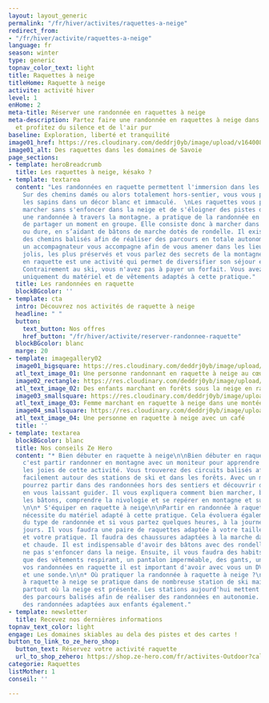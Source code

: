 ```yaml
---
layout: layout_generic
permalink: "/fr/hiver/activites/raquettes-a-neige"
redirect_from:
- "/fr/hiver/activite/raquettes-a-neige"
language: fr
season: winter
type: generic
topnav_color_text: light
title: Raquettes à neige
titleHome: Raquette à neige
activite: activité hiver
level: 1
enHome: 2
meta-title: Réserver une randonnée en raquettes à neige
meta-description: Partez faire une randonnée en raquettes à neige dans la montagne
  et profitez du silence et de l'air pur
baseline: Exploration, liberté et tranquilité
image01_href: https://res.cloudinary.com/deddrj0yb/image/upload/v1640080084/website/winter/jacques-dillies-eL6lwLpGgnA-unsplash_qx3ylg.jpg
image01_alt: Des raquettes dans les domaines de Savoie
page_sections:
- template: heroBreadcrumb
  title: Les raquettes à neige, késako ?
- template: textarea
  content: "Les randonnées en raquette permettent l'immersion dans les montagnes enneigées.
    Sur des chemins damés ou alors totalement hors-sentier, vous vous plongez entre
    les sapins dans un décor blanc et immaculé.  \nLes raquettes vous permettent de
    marcher sans s'enfoncer dans la neige et de s'éloigner des pistes de ski pour
    une randonnée à travers la montagne. a pratique de la randonnée en raquette permet
    de partager un moment en groupe. Elle consiste donc à marcher dans la neige molle
    ou dure, en s’aidant de bâtons de marche dotés de rondelle. Il existe aujourd’hui
    des chemins balisés afin de réaliser des parcours en totale autonomie. Sinon,
    un accompagnateur vous accompagne afin de vous amener dans les lieux les plus
    jolis, les plus préservés et vous parlez des secrets de la montagne. La balade
    en raquette est une activité qui permet de diversifier son séjour en montagne.
    Contrairement au ski, vous n'avez pas à payer un forfait. Vous avez donc besoin
    uniquement du matériel et de vêtements adaptés à cette pratique."
  title: Les randonnées en raquette
  blockBGcolor: ''
- template: cta
  intro: Découvrez nos activités de raquette à neige
  headline: " "
  button:
    text_button: Nos offres
    href_button: "/fr/hiver/activite/reserver-randonnee-raquette"
  blockBGcolor: blanc
  marge: 20
- template: imagegallery02
  image01_bigsquare: https://res.cloudinary.com/deddrj0yb/image/upload/v1640080084/website/winter/pablo-guerrero-xglh7hBu9QU-unsplash_nvbvyf.jpg
  atl_text_image_01: Une personne randonnant en raquette à neige au cœur des montagnes
  image02_rectangle: https://res.cloudinary.com/deddrj0yb/image/upload/v1638883536/website/winter/Raquettes-groupe-enfants_xwknbx.jpg
  atl_text_image_02: Des enfants marchant en forêts sous la neige en raquette à neige
  image03_smallsquare: https://res.cloudinary.com/deddrj0yb/image/upload/v1652866526/website/winter/sandra-grunewald-weOMxCS6tD0-unsplash.jpg
  atl_text_image_03: Femme marchant en raquette à neige dans une montée
  image04_smallsquare: https://res.cloudinary.com/deddrj0yb/image/upload/v1638883541/website/winter/Raquettes-neige-pause_gixsqu.jpg
  atl_text_image_04: Une personne en raquette à neige avec un café
  title: ''
- template: textarea
  blockBGcolor: blanc
  title: Nos conseils Ze Hero
  content: "* Bien débuter en raquette à neige\n\nBien débuter en raquette à neige,
    c'est partir randonner en montagne avec un moniteur pour apprendre et découvrir
    les joies de cette activité. Vous trouverez des circuits balisés afin de randonner
    facilement autour des stations de ski et dans les forêts. Avec un moniteur, vous
    pourrez partir dans des randonnées hors des sentiers et découvrir des lieux uniques
    en vous laissant guider. Il vous expliquera comment bien marcher, bien utiliser
    les bâtons, comprendre la nivologie et se repérer en montagne et sur une carte.
    \n\n* S'équiper en raquette à neige\n\nPartir en randonnée à raquette à neige
    nécessite du matériel adapté à cette pratique. Cela évoluera également en fonction
    du type de randonnée et si vous partez quelques heures, à la journée ou plusieurs
    jours. Il vous faudra une paire de raquettes adaptée à votre taille, votre poids
    et votre pratique. Il faudra des chaussures adaptées à la marche dans la neige
    et chaude. Il est indispensable d'avoir des bâtons avec des rondelles afin de
    ne pas s'enfoncer dans la neige. Ensuite, il vous faudra des habits adaptés, tel
    que des vêtements respirant, un pantalon imperméable, des gants, un bonnet. Selon
    vos randonnées en raquette il est important d'avoir avec vous un DVA, une pelle
    et une sonde.\n\n* Où pratiquer la randonnée à raquette à neige ?\n\nLa randonnée
    à raquette à neige se pratique dans de nombreuse station de ski mais également
    partout où la neige est présente. Les stations aujourd'hui mettent à disposition
    des parcours balisés afin de réaliser des randonnées en autonomie. Vous trouverez
    des randonnées adaptées aux enfants également."
- template: newsletter
  title: Recevez nos dernières informations
topnav_text_color: light
engage: Les domaines skiables au dela des pistes et des cartes !
button_to_link_to_ze_hero_shop:
  button_text: Réservez votre activité raquette
  url_to_shop_zehero: https://shop.ze-hero.com/fr/activites-Outdoor?calessonstype=all&catypegenderlistsummer=all&calessonsactivitytype=Activit%C3%A9+non+ski&start-date=21%2F11%2F2021
categorie: Raquettes
listMother: 1
conseil: ''

---
```

